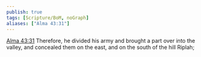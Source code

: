 ```yaml
---
publish: true
tags: [Scripture/BoM, noGraph]
aliases: ["Alma 43:31"]
---
```

[Alma 43:31](https://churchofjesuschrist.org/study/scriptures/bofm/alma/43?lang=eng&id=p31#p31) Therefore, he divided his army and brought a part over into the valley, and concealed them on the east, and on the south of the hill Riplah;
